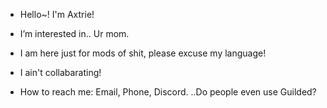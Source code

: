 - Hello~! I'm Axtrie!

- I’m interested in..
Ur mom.

- I am here just for mods of shit, please excuse my language!

- I ain't collabarating!

- How to reach me:
Email,
Phone,
Discord.
..Do people even use Guilded?
<!---
- Axtriehehe/Axtriehehe is a Trans masc who feels the urge to be more feminine then masculine. Axetriehehe is a minor and in a healthy relationship.
--->
